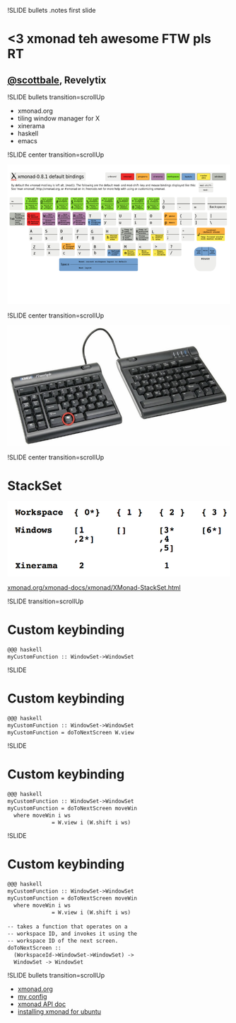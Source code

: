 !SLIDE bullets
.notes first slide

# <3 xmonad teh awesome FTW pls RT
## [@scottbale](http://twitter.com/scottbale), Revelytix  ##

!SLIDE bullets  transition=scrollUp

* xmonad.org
* tiling window manager for X
* xinerama
* haskell
* emacs

!SLIDE center transition=scrollUp

![default keybindings](800px-Xmbindings.png)

!SLIDE center transition=scrollUp

![keyboard](freestyle.jpeg)

!SLIDE center transition=scrollUp

# StackSet

![StackSet](StackSet.png)

[xmonad.org/xmonad-docs/xmonad/XMonad-StackSet.html](http://xmonad.org/xmonad-docs/xmonad/XMonad-StackSet.html)

!SLIDE transition=scrollUp

# Custom keybinding #

    @@@ haskell
    myCustomFunction :: WindowSet->WindowSet

!SLIDE 

# Custom keybinding #

    @@@ haskell
    myCustomFunction :: WindowSet->WindowSet
    myCustomFunction = doToNextScreen W.view

!SLIDE

# Custom keybinding #

    @@@ haskell
    myCustomFunction :: WindowSet->WindowSet
    myCustomFunction = doToNextScreen moveWin
      where moveWin i ws 
                  = W.view i (W.shift i ws)

!SLIDE

# Custom keybinding #

    @@@ haskell
    myCustomFunction :: WindowSet->WindowSet
    myCustomFunction = doToNextScreen moveWin
      where moveWin i ws 
                  = W.view i (W.shift i ws)

    -- takes a function that operates on a 
    -- workspace ID, and invokes it using the 
    -- workspace ID of the next screen.
    doToNextScreen :: 
      (WorkspaceId->WindowSet->WindowSet) -> 
      WindowSet -> WindowSet


!SLIDE bullets transition=scrollUp

* [xmonad.org](http://xmonad.org/)
* [my config](https://github.com/scottbale/xmonad-config)
* [xmonad API doc](http://xmonad.org/xmonad-docs/xmonad/index.html)
* [installing xmonad for ubuntu](http://www.haskell.org/haskellwiki/Xmonad/Using_xmonad_in_Gnome)
